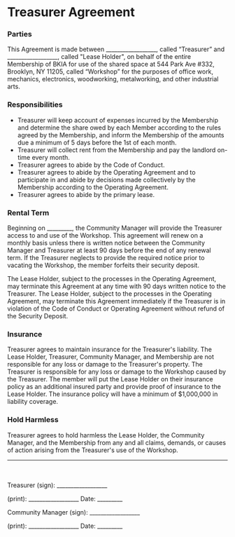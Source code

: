 # Treasurer Agreement

### Parties

This Agreement is made between 
\_\_\_\_\_\_\_\_\_\_\_\_\_\_\_\_\_\_, called “Treasurer” and 
\_\_\_\_\_\_\_\_\_\_\_\_\_\_\_\_\_\_, called "Lease Holder", on behalf of the entire Membership of BKIA for use of the shared space at 544 Park Ave #332, Brooklyn, NY 11205, called “Workshop” for the purposes of office work, mechanics, electronics, woodworking, metalworking, and other industrial arts.

### Responsibilities

- Treasurer will keep account of expenses incurred by the Membership and determine the share owed by each Member according to the rules agreed by the Membership, and inform the Membership of the amounts due a minimum of 5 days before the 1st of each month.
- Treasurer will collect rent from the Membership and pay the landlord on-time every month.
- Treasurer agrees to abide by the Code of Conduct.
- Treasurer agrees to abide by the Operating Agreement and to participate in and abide by decisions made collectively by the Membership according to the Operating Agreement.
- Treasurer agrees to abide by the primary lease.

### Rental Term

Beginning on \_\_\_\_\_\_\_\_\_, the Community Manager will provide the Treasurer access to and use of the Workshop. This agreement will renew on a monthly basis unless there is written notice between the Community Manager and Treasurer at least 90 days before the end of any renewal term. If the Treasurer neglects to provide the required notice prior to vacating the Workshop, the member forfeits their security deposit. 

The Lease Holder, subject to the processes in the Operating Agreement, may terminate this Agreement at any time with 90 days written notice to the Treasurer. The Lease Holder, subject to the processes in the Operating Agreement, may terminate this Agreement immediately if the Treasurer is in violation of the Code of Conduct or Operating Agreement without refund of the Security Deposit.

### Insurance

Treasurer agrees to maintain insurance for the Treasurer's liability. The Lease Holder, Treasurer, Community Manager, and Membership are not responsible for any loss or damage to the Treasurer's property. The Treasurer is responsible for any loss or damage to the Workshop caused by the Treasurer. The member will put the Lease Holder on their insurance policy as an additional insured party and provide proof of insurance to the Lease Holder. The insurance policy will have a minimum of \$1,000,000 in liability coverage. 

### Hold Harmless

Treasurer agrees to hold harmless the Lease Holder, the Community Manager, and the Membership from any and all claims, demands, or causes of action arising from the Treasurer's use of the Workshop.

---

\
\
Treasurer (sign): \_\_\_\_\_\_\_\_\_\_\_\_\_\_\_\_\_\_ 

(print): \_\_\_\_\_\_\_\_\_\_\_\_\_\_\_\_\_\_ Date: \_\_\_\_\_\_\_\_\_

Community Manager (sign): \_\_\_\_\_\_\_\_\_\_\_\_\_\_\_\_\_\_ 

(print): \_\_\_\_\_\_\_\_\_\_\_\_\_\_\_\_\_\_ Date: \_\_\_\_\_\_\_\_\_